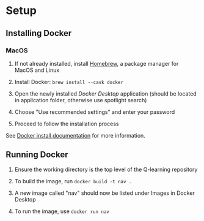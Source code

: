 # Setup

## Installing Docker

### MacOS

1. If not already installed, install [Homebrew](https://brew.sh/), a package
   manager for MacOS and Linux

2. Install Docker: `brew install --cask docker`

3. Open the newly installed _Docker Desktop_ application (should be located in
   application folder, otherwise use spotlight search)

4. Choose "Use recommended settings" and enter your password

5. Proceed to follow the installation process

See [Docker install documentation](https://docs.docker.com/engine/install/) for
more information.

## Running Docker

1. Ensure the working directory is the top level of the Q-learning repository

2. To build the image, run `docker build -t nav .`

3. A new image called "nav" should now be listed under Images in Docker Desktop

4. To run the image, use `docker run nav`
